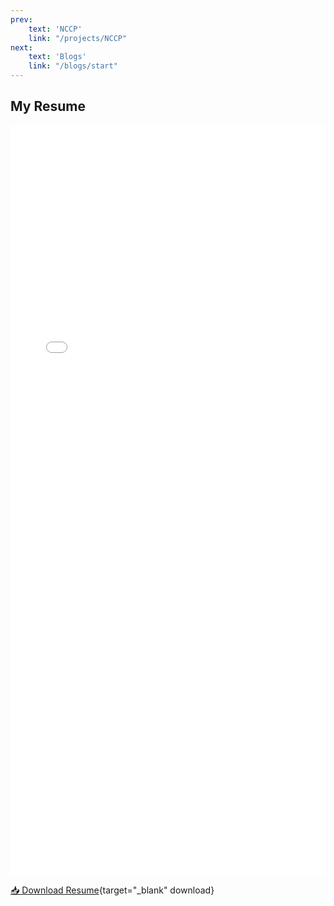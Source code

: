 ```yaml
---
prev: 
    text: 'NCCP'
    link: "/projects/NCCP"
next: 
    text: 'Blogs'
    link: "/blogs/start"
---
```


<style>
.resume-fallback {
  display: none;
}
@media (max-width: 768px) {
  .resume-wrapper iframe {
    display: none;
  }
  .resume-fallback {
    display: block;
    text-align: center;
    margin-top: 1em;
  }
}
</style>

## My Resume

<div class="resume-wrapper">
  <iframe 
      src="/resume.pdf#zoom=fitH" 
      type="application/pdf" 
      width="100%" 
      height="1200" 
      style="border: none; overflow: hidden;"
  ></iframe>
  <div class="resume-fallback">
    <p>PDF preview unavailable in this view. Please download instead:</p>
    <p><a href="/resume.pdf" target="_blank" download>📥 Download Resume</a></p>
  </div>
</div>

[📥 Download Resume](/resume.pdf){target="_blank" download}